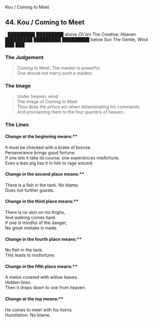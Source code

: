 Kou / Coming to Meet
## 44. Kou / Coming to Meet
`      █████████
      █████████ above _Ch'ien_ The Creative, Heaven  
      █████████
      █████████
      █████████ below _Sun_ The Gentle, Wind  
      ███   ███
### The Judgement
> Coming to Meet. The maiden is powerful.  
 One should not marry such a maiden.
### The Image
> Under heaven, wind:  
 The image of Coming to Meet.  
 Thus does the prince act when disseminating his commands  
 And proclaiming them to the four quarters of heaven.
### The Lines

#### Change at the beginning means:**  
 It must be checked with a brake of bronze.  
 Perseverance brings good fortune.  
 If one lets it take its course, one experiences misfortune.  
 Even a lean pig has it in him to rage around.
#### Change in the second place means:**  
 There is a fish in the tank. No blame.  
 Does not further guests.
#### Change in the third place means:**  
 There is no skin on his thighs,  
 And walking comes hard.  
 If one is mindful of the danger,  
 No great mistake is made.
#### Change in the fourth place means:**  
 No fish in the tank.  
 This leads to misfortune.
#### Change in the fifth place means:**  
 A melon covered with willow leaves.  
 Hidden lines.  
 Then it drops down to one from heaven.
#### Change at the top means:**  
 He comes to meet with his horns.  
 Humiliation. No blame.



